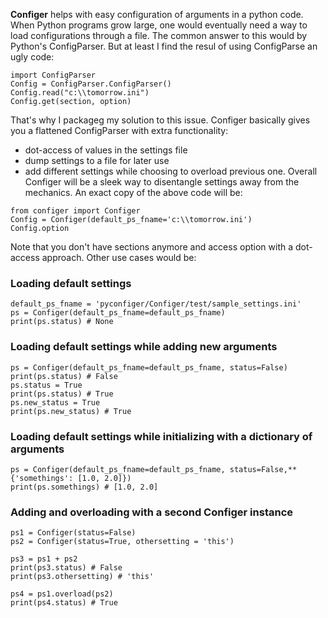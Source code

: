 **Configer** helps with easy configuration of arguments in a python code. When Python programs grow large, one would eventually need a way to load configurations through a file. The common answer to this would by Python's ConfigParser. But at least I find the resul of using ConfigParse an ugly code:
```
import ConfigParser
Config = ConfigParser.ConfigParser()
Config.read("c:\\tomorrow.ini")
Config.get(section, option)
```
That's why I packageg my solution to this issue. Configer basically gives you a  flattened ConfigParser with extra functionality:
- dot-access of values in the settings file
- dump settings to a file for later use
- add different settings while choosing to overload previous one.
Overall Configer will be a sleek way to disentangle settings away from the mechanics. An exact copy of the above code will be:
```
from configer import Configer
Config = Configer(default_ps_fname='c:\\tomorrow.ini')
Config.option
```
Note that you don't have sections anymore and access option with a dot-access approach. Other use cases would be:
### Loading default settings
```
default_ps_fname = 'pyconfiger/Configer/test/sample_settings.ini'
ps = Configer(default_ps_fname=default_ps_fname)
print(ps.status) # None
```
### Loading default settings while adding new arguments
```
ps = Configer(default_ps_fname=default_ps_fname, status=False)
print(ps.status) # False
ps.status = True
print(ps.status) # True
ps.new_status = True
print(ps.new_status) # True
```
### Loading default settings while initializing with a dictionary of arguments
```
ps = Configer(default_ps_fname=default_ps_fname, status=False,**{'somethings': [1.0, 2.0]})
print(ps.somethings) # [1.0, 2.0]
```
### Adding and overloading with a second Configer instance
```
ps1 = Configer(status=False)
ps2 = Configer(status=True, othersetting = 'this')

ps3 = ps1 + ps2
print(ps3.status) # False
print(ps3.othersetting) # 'this'

ps4 = ps1.overload(ps2)
print(ps4.status) # True
```
